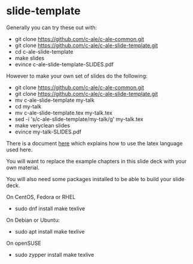 # slide-template

Generally you can try these out with:

* git clone https://github.com/c-ale/c-ale-common.git
* git clone https://github.com/c-ale/c-ale-slide-template.git
* cd c-ale-slide-template
* make slides
* evince c-ale-slide-template-SLIDES.pdf

However to make your own set of slides do the following:

* git clone https://github.com/c-ale/c-ale-common.git
* git clone https://github.com/c-ale/c-ale-slide-template.git
* mv c-ale-slide-template my-talk
* cd my-talk
* mv c-ale-slide-template.tex my-talk.tex
* sed -i 's/c-ale-slide-template/my-talk/g' my-talk.tex
* make veryclean slides
* evince my-talk-SLIDES.pdf

There is a document <a href="https://cm.c-ale.org/Docs/C-ALE_talkware.pdf">here</a>
which explains how to use the latex language used here.

You will want to replace the example chapters in this slide
deck with your own material.

You will also need some packages installed to be able to
build your slide deck.

On CentOS, Fedora or RHEL

* sudo dnf install make texlive

On Debian or Ubuntu:

* sudo apt install make texlive

On openSUSE

* sudo zypper install make texlive

